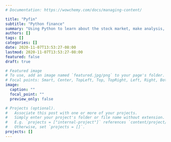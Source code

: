 ```yaml
---
# Documentation: https://wowchemy.com/docs/managing-content/

title: "Pyfin"
subtitle: "Python finance"
summary: "Using Python to learn about the stock market, make analysis, and try some ML."
authors: []
tags: []
categories: []
date: 2020-11-07T13:53:27-08:00
lastmod: 2020-11-07T13:53:27-08:00
featured: false
draft: true

# Featured image
# To use, add an image named `featured.jpg/png` to your page's folder.
# Focal points: Smart, Center, TopLeft, Top, TopRight, Left, Right, BottomLeft, Bottom, BottomRight.
image:
  caption: ""
  focal_point: ""
  preview_only: false

# Projects (optional).
#   Associate this post with one or more of your projects.
#   Simply enter your project's folder or file name without extension.
#   E.g. `projects = ["internal-project"]` references `content/project/deep-learning/index.md`.
#   Otherwise, set `projects = []`.
projects: []
---
```

